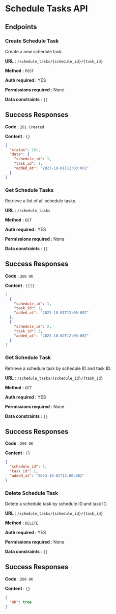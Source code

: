 # Schedule Tasks API

## Endpoints

### Create Schedule Task

Create a new schedule task.

**URL** : `/schedule_tasks/{schedule_id}/{task_id}`

**Method** : `POST`

**Auth required** : YES

**Permissions required** : None

**Data constraints** : `{}`

## Success Responses

**Code** : `201 Created`

**Content** : `{}`

```json
{
  "status": 201,
  "data": {
    "schedule_id": 1,
    "task_id": 1,
    "added_at": "2023-10-01T12:00:00Z"
  }
}
```

### Get Schedule Tasks

Retrieve a list of all schedule tasks.

**URL** : `/schedule_tasks`

**Method** : `GET`

**Auth required** : YES

**Permissions required** : None

**Data constraints** : `{}`

## Success Responses

**Code** : `200 OK`

**Content** : `{[]}`

```json
[
  {
    "schedule_id": 1,
    "task_id": 1,
    "added_at": "2023-10-01T12:00:00Z"
  },
  {
    "schedule_id": 2,
    "task_id": 2,
    "added_at": "2023-10-02T12:00:00Z"
  }
]
```

### Get Schedule Task

Retrieve a schedule task by schedule ID and task ID.

**URL** : `/schedule_tasks/{schedule_id}/{task_id}`

**Method** : `GET`

**Auth required** : YES

**Permissions required** : None

**Data constraints** : `{}`

## Success Responses

**Code** : `200 OK`

**Content** : `{}`

```json
{
  "schedule_id": 1,
  "task_id": 1,
  "added_at": "2023-10-01T12:00:00Z"
}
```

### Delete Schedule Task

Delete a schedule task by schedule ID and task ID.

**URL** : `/schedule_tasks/{schedule_id}/{task_id}`

**Method** : `DELETE`

**Auth required** : YES

**Permissions required** : None

**Data constraints** : `{}`

## Success Responses

**Code** : `200 OK`

**Content** : `{}`

```json
{
  "ok": true
}
```
